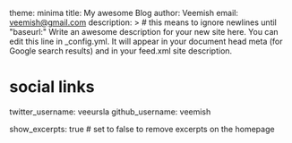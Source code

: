 theme: minima
title: My  awesome Blog
author: Veemish
email: veemish@gmail.com
description: > # this means to ignore newlines until "baseurl:"
  Write an awesome description for your new site here. You can edit this
  line in _config.yml. It will appear in your document head meta (for
  Google search results) and in your feed.xml site description.

# social links
twitter_username: veeursla
github_username:  veemish

show_excerpts: true # set to false to remove excerpts on the homepage
